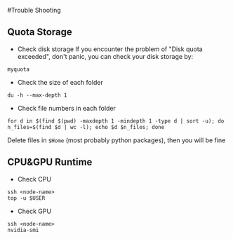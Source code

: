 #Trouble Shooting
## Quota Storage
* Check disk storage
If you encounter the problem of "Disk quota exceeded", don't panic, you can check your disk storage by:

```
myquota
```
* Check the size of each folder
```
du -h --max-depth 1
```
* Check file numbers in each folder
```
for d in $(find $(pwd) -maxdepth 1 -mindepth 1 -type d | sort -u); do n_files=$(find $d | wc -l); echo $d $n_files; done
```

Delete files in `$Home` (most probably python packages), then you will be fine


## CPU&GPU Runtime
* Check CPU
```
ssh <node-name>
top -u $USER
```
* Check GPU
```
ssh <node-name>
nvidia-smi
```

